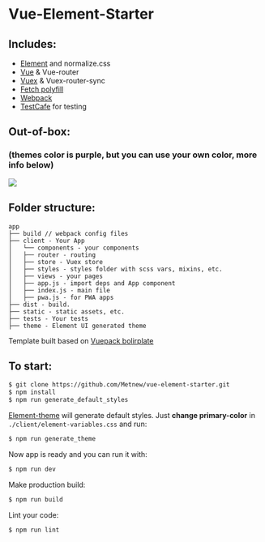 # Vue-Element-Starter

## Includes:

- [Element](http://element.eleme.io/#/en-US) and normalize.css
- [Vue](https://vuejs.org/) & Vue-router
- [Vuex](https://github.com/vuejs/vuex) & Vuex-router-sync
- [Fetch polyfill](https://www.npmjs.com/package/whatwg-fetch)
- [Webpack](https://webpack.github.io/)
- [TestCafe](https://testcafe.devexpress.com/) for testing

## Out-of-box:
### (themes color is purple, but you can use your own color, more info below)

![](https://github.com/Metnew/vue-element-starter/blob/gh-pages/screen.gif?raw=true)

## Folder structure:

```
app
├── build // webpack config files
├── client - Your App
│   └── components - your components
│   ├── router - routing
│   ├── store - Vuex store
│   ├── styles - styles folder with scss vars, mixins, etc.
│   ├── views - your pages
│   ├── app.js - import deps and App component
│   ├── index.js - main file
│   ├── pwa.js - for PWA apps
├── dist - build.
├── static - static assets, etc.
├── tests - Your tests
├── theme - Element UI generated theme
```

Template built based on [Vuepack bolirplate](https://github.com/egoist/vuepack)

## To start:

```bash
$ git clone https://github.com/Metnew/vue-element-starter.git
$ npm install
$ npm run generate_default_styles
```

[Element-theme](https://www.npmjs.com/package/element-theme) will generate default styles. Just **change primary-color** in `./client/element-variables.css` and run:

```bash
$ npm run generate_theme
```

Now app is ready and you can run it with:

```bash
$ npm run dev
```

Make production build:

```bash
$ npm run build
```

Lint your code:

```bash
$ npm run lint
```
